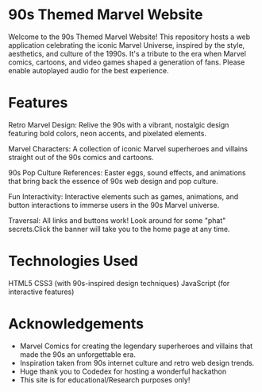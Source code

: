 
# 90s Themed Marvel Website
Welcome to the 90s Themed Marvel Website! This repository hosts a web application celebrating the iconic Marvel Universe, inspired by the style, aesthetics, and culture of the 1990s. It's a tribute to the era when Marvel comics, cartoons, and video games shaped a generation of fans. Please enable autoplayed audio for the best experience.

# Features
Retro Marvel Design: Relive the 90s with a vibrant, nostalgic design featuring bold colors, neon accents, and pixelated elements.

Marvel Characters: A collection of iconic Marvel superheroes and villains straight out of the 90s comics and cartoons.

90s Pop Culture References: Easter eggs, sound effects, and animations that bring back the essence of 90s web design and pop culture.

Fun Interactivity: Interactive elements such as games, animations, and button interactions to immerse users in the 90s Marvel universe.

Traversal: All links and buttons work! Look around for some "phat" secrets.Click the banner will take you to the home page at any time.

# Technologies Used
HTML5
CSS3 (with 90s-inspired design techniques)
JavaScript (for interactive features)

# Acknowledgements
- Marvel Comics for creating the legendary superheroes and villains that made the 90s an unforgettable era.
- Inspiration taken from 90s internet culture and retro web design trends.
- Huge thank you to Codedex for hosting a wonderful hackathon
- This site is for educational/Research purposes only!

